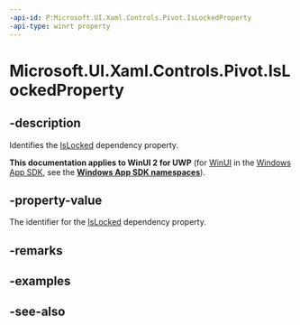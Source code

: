 ```yaml
---
-api-id: P:Microsoft.UI.Xaml.Controls.Pivot.IsLockedProperty
-api-type: winrt property
---
```


<!-- Property syntax
public Windows.UI.Xaml.DependencyProperty IsLockedProperty { get; }
-->

# Microsoft.UI.Xaml.Controls.Pivot.IsLockedProperty

## -description
Identifies the [IsLocked](pivot_islocked.md) dependency property.

**This documentation applies to WinUI 2 for UWP** (for [WinUI](/windows/apps/winui/winui3/) in the [Windows App SDK](/windows/apps/windows-app-sdk/), see the **[Windows App SDK namespaces](/windows/windows-app-sdk/api/winrt/)**).

## -property-value
The identifier for the [IsLocked](pivot_islocked.md) dependency property.

## -remarks

## -examples

## -see-also
